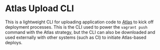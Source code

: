 # Atlas Upload CLI

This is a lightweight CLI for uploading application code to
[Atlas](#)
to kick off deployment processes. This is the CLI used to power the
`vagrant push` command with the Atlas strategy, but the CLI can also be
downloaded and used externally with other systems (such as CI) to initiate
Atlas-based deploys.
